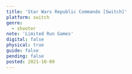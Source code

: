```yaml
---
title: 'Star Wars Republic Commando [Switch]'
platform: switch
genre:
  - shooter
note: 'Limited Run Games'
digital: false
physical: true
guide: false
pending: false
posted: 2021-10-09
---
```

